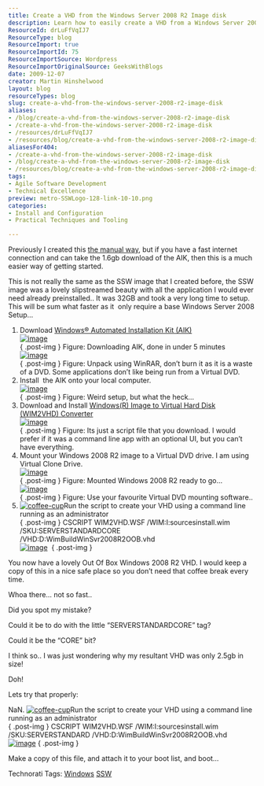 ```yaml
---
title: Create a VHD from the Windows Server 2008 R2 Image disk
description: Learn how to easily create a VHD from a Windows Server 2008 R2 image disk with step-by-step instructions and essential tools. Simplify your setup today!
ResourceId: drLuFfVqIJ7
ResourceType: blog
ResourceImport: true
ResourceImportId: 75
ResourceImportSource: Wordpress
ResourceImportOriginalSource: GeeksWithBlogs
date: 2009-12-07
creator: Martin Hinshelwood
layout: blog
resourceTypes: blog
slug: create-a-vhd-from-the-windows-server-2008-r2-image-disk
aliases:
- /blog/create-a-vhd-from-the-windows-server-2008-r2-image-disk
- /create-a-vhd-from-the-windows-server-2008-r2-image-disk
- /resources/drLuFfVqIJ7
- /resources/blog/create-a-vhd-from-the-windows-server-2008-r2-image-disk
aliasesFor404:
- /create-a-vhd-from-the-windows-server-2008-r2-image-disk
- /blog/create-a-vhd-from-the-windows-server-2008-r2-image-disk
- /resources/blog/create-a-vhd-from-the-windows-server-2008-r2-image-disk
tags:
- Agile Software Development
- Technical Excellence
preview: metro-SSWLogo-128-link-10-10.png
categories:
- Install and Configuration
- Practical Techniques and Tooling

---
```

Previously I created this [the manual way](http://blog.hinshelwood.com/archive/2009/12/07/create-a-vhd-from-the-windows-7-image-disk.aspx), but if you have a fast internet connection and can take the 1.6gb download of the AIK, then this is a much easier way of getting started.

This is not really the same as the SSW image that I created before, the SSW image was a lovely slipstreamed beauty with all the application I would ever need already preinstalled.. It was 32GB and took a very long time to setup. This will be sum what faster as it  only require a base Windows Server 2008 Setup…

1. Download [Windows® Automated Installation Kit (AIK)](http://www.microsoft.com/downloads/details.aspx?displaylang=en&FamilyID=696dd665-9f76-4177-a811-39c26d3b3b34)  
    [![image](images/CreateaVHDfromtheWindowsServer2008Imaged_BA5E-image_thumb-9-9.png)](http://blog.hinshelwood.com/files/2011/05/GWB-WindowsLiveWriter-CreateaVHDfromtheWindowsServer2008Imaged_BA5E-image_2.png)  
   { .post-img }
   Figure: Downloading AIK, done in under 5 minutes  
    [![image](images/CreateaVHDfromtheWindowsServer2008Imaged_BA5E-image_thumb_1-2-2.png)](http://blog.hinshelwood.com/files/2011/05/GWB-WindowsLiveWriter-CreateaVHDfromtheWindowsServer2008Imaged_BA5E-image_4.png)   
   { .post-img }
   Figure: Unpack using WinRAR, don’t burn it as it is a waste of a DVD. Some applications don’t like being run from a Virtual DVD.
2. Install  the AIK onto your local computer.  
    [![image](images/CreateaVHDfromtheWindowsServer2008Imaged_BA5E-image_thumb_2-3-3.png)](http://blog.hinshelwood.com/files/2011/05/GWB-WindowsLiveWriter-CreateaVHDfromtheWindowsServer2008Imaged_BA5E-image_6.png)  
   { .post-img }
   Figure: Weird setup, but what the heck…
3. Download and Install [Windows(R) Image to Virtual Hard Disk (WIM2VHD) Converter](http://code.msdn.microsoft.com/wim2vhd/)  
    [![image](images/CreateaVHDfromtheWindowsServer2008Imaged_BA5E-image_thumb_5-6-6.png)](http://blog.hinshelwood.com/files/2011/05/GWB-WindowsLiveWriter-CreateaVHDfromtheWindowsServer2008Imaged_BA5E-image_12.png)  
   { .post-img }
   Figure: Its just a script file that you download. I would prefer if it was a command line app with an optional UI, but you can’t have everything.
4. Mount your Windows 2008 R2 image to a Virtual DVD drive. I am using Virtual Clone Drive.  
    [![image](images/CreateaVHDfromtheWindowsServer2008Imaged_BA5E-image_thumb_3-4-4.png)](http://blog.hinshelwood.com/files/2011/05/GWB-WindowsLiveWriter-CreateaVHDfromtheWindowsServer2008Imaged_BA5E-image_8.png)  
   { .post-img }
   Figure: Mounted Windows 2008 R2 ready to go…  
    [![image](images/CreateaVHDfromtheWindowsServer2008Imaged_BA5E-image_thumb_4-5-5.png)](http://blog.hinshelwood.com/files/2011/05/GWB-WindowsLiveWriter-CreateaVHDfromtheWindowsServer2008Imaged_BA5E-image_10.png)  
   { .post-img }
   Figure: Use your favourite Virtual DVD mounting software..
5. [![coffee-cup](images/CreateaVHDfromtheWindowsServer2008Imaged_BA5E-coffee-cup_thumb-1-1.jpg)](http://blog.hinshelwood.com/files/2011/05/GWB-WindowsLiveWriter-CreateaVHDfromtheWindowsServer2008Imaged_BA5E-coffee-cup_2.jpg)Run the script to create your VHD using a command line running as an administrator  
   { .post-img }
   CSCRIPT WIM2VHD.WSF /WIM:I:sourcesinstall.wim /SKU:SERVERSTANDARDCORE /VHD:D:WimBuildWinSvr2008R2OOB.vhd  
    [![image](images/CreateaVHDfromtheWindowsServer2008Imaged_BA5E-image_thumb_6-7-7.png)](http://blog.hinshelwood.com/files/2011/05/GWB-WindowsLiveWriter-CreateaVHDfromtheWindowsServer2008Imaged_BA5E-image_14.png) 
   { .post-img }

You now have a lovely Out Of Box Windows 2008 R2 VHD. I would keep a copy of this in a nice safe place so you don’t need that coffee break every time.

Whoa there… not so fast..

Did you spot my mistake?

Could it be to do with the little “SERVERSTANDARDCORE” tag?

Could it be the “CORE” bit?

I think so.. I was just wondering why my resultant VHD was only 2.5gb in size!

Doh!

Lets try that properly:

NaN. [![coffee-cup](images/CreateaVHDfromtheWindowsServer2008Imaged_BA5E-coffee-cup_thumb-1-1.jpg)](http://blog.hinshelwood.com/files/2011/05/GWB-WindowsLiveWriter-CreateaVHDfromtheWindowsServer2008Imaged_BA5E-coffee-cup_2.jpg)Run the script to create your VHD using a command line running as an administrator  
{ .post-img }
CSCRIPT WIM2VHD.WSF /WIM:I:sourcesinstall.wim /SKU:SERVERSTANDARD /VHD:D:WimBuildWinSvr2008R2OOB.vhd  
 [![image](images/CreateaVHDfromtheWindowsServer2008Imaged_BA5E-image_thumb_7-8-8.png)](http://blog.hinshelwood.com/files/2011/05/GWB-WindowsLiveWriter-CreateaVHDfromtheWindowsServer2008Imaged_BA5E-image_16.png)
{ .post-img }

Make a copy of this file, and attach it to your boot list, and boot…

Technorati Tags: [Windows](http://technorati.com/tags/Windows) [SSW](http://technorati.com/tags/SSW)
